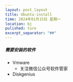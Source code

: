 ```yaml
---
layout: post_layout
title: Ubuntu-install
time: 2024年01月15日 星期一
location: bj
pulished: ture
excerpt_separator: "##"
---
```


##### 需要安装的软件
- Vmware
  - 关注微信公众号软件管家
- Diskgenius

